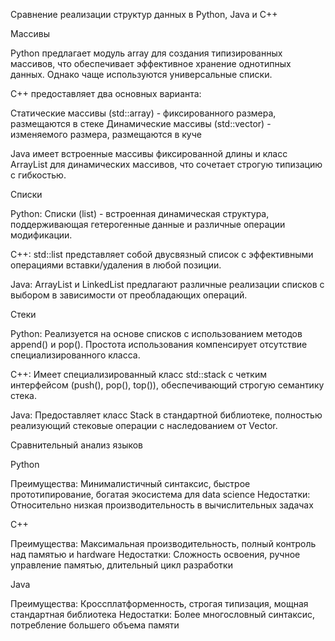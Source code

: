 Сравнение реализации структур данных в Python, Java и C++

Массивы

Python предлагает модуль array для создания типизированных массивов, что обеспечивает эффективное хранение однотипных данных. Однако чаще используются универсальные списки.

C++ предоставляет два основных варианта:

Статические массивы (std::array) - фиксированного размера, размещаются в стеке
Динамические массивы (std::vector) - изменяемого размера, размещаются в куче

Java имеет встроенные массивы фиксированной длины и класс ArrayList для динамических массивов, что сочетает строгую типизацию с гибкостью.

Списки

Python: Списки (list) - встроенная динамическая структура, поддерживающая гетерогенные данные и различные операции модификации.

C++: std::list представляет собой двусвязный список с эффективными операциями вставки/удаления в любой позиции.

Java: ArrayList и LinkedList предлагают различные реализации списков с выбором в зависимости от преобладающих операций.

Стеки

Python: Реализуется на основе списков с использованием методов append() и pop(). Простота использования компенсирует отсутствие специализированного класса.

C++: Имеет специализированный класс std::stack с четким интерфейсом (push(), pop(), top()), обеспечивающий строгую семантику стека.

Java: Предоставляет класс Stack в стандартной библиотеке, полностью реализующий стековые операции с наследованием от Vector.

Сравнительный анализ языков

Python

Преимущества: Минималистичный синтаксис, быстрое прототипирование, богатая экосистема для data science
Недостатки: Относительно низкая производительность в вычислительных задачах

C++

Преимущества: Максимальная производительность, полный контроль над памятью и hardware
Недостатки: Сложность освоения, ручное управление памятью, длительный цикл разработки

Java

Преимущества: Кроссплатформенность, строгая типизация, мощная стандартная библиотека
Недостатки: Более многословный синтаксис, потребление большего объема памяти
